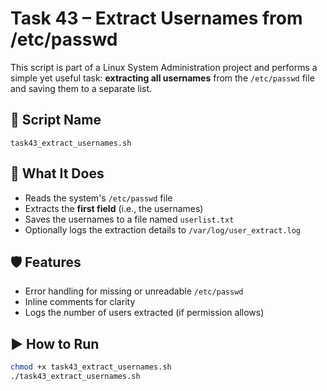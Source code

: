 # Task 43 – Extract Usernames from /etc/passwd

This script is part of a Linux System Administration project and performs a simple yet useful task: **extracting all usernames** from the `/etc/passwd` file and saving them to a separate list.

## 📜 Script Name
`task43_extract_usernames.sh`

## 🔧 What It Does
- Reads the system's `/etc/passwd` file
- Extracts the **first field** (i.e., the usernames)
- Saves the usernames to a file named `userlist.txt`
- Optionally logs the extraction details to `/var/log/user_extract.log`

## 🛡️ Features
- Error handling for missing or unreadable `/etc/passwd`
- Inline comments for clarity
- Logs the number of users extracted (if permission allows)

## ▶️ How to Run

```bash
chmod +x task43_extract_usernames.sh
./task43_extract_usernames.sh

